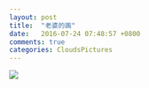 ```yaml
---
layout: post
title:  "老婆的画"
date:   2016-07-24 07:48:57 +0800
comments: true
categories: CloudsPictures
---
```



![](https://askcoye.github.io/Cloud/images/cloudspictures/IMG_1697.JPG)
